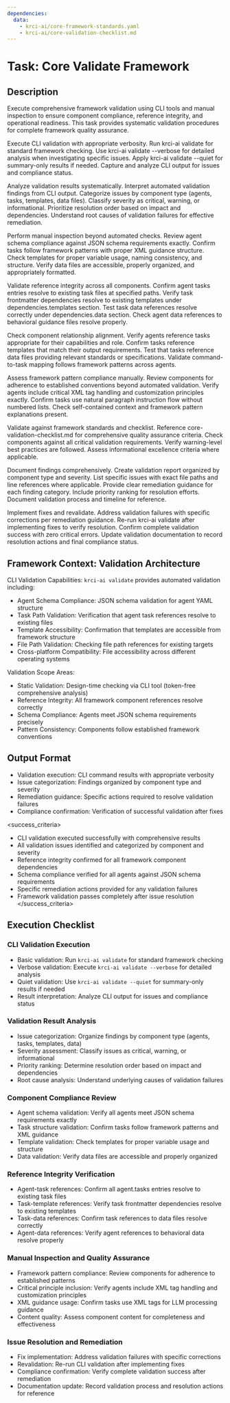 ```yaml
---
dependencies:
  data:
    - krci-ai/core-framework-standards.yaml
    - krci-ai/core-validation-checklist.md
---
```


# Task: Core Validate Framework

## Description

Execute comprehensive framework validation using CLI tools and manual inspection to ensure component compliance, reference integrity, and operational readiness. This task provides systematic validation procedures for complete framework quality assurance.

<instructions>
Execute CLI validation with appropriate verbosity. Run krci-ai validate for standard framework checking. Use krci-ai validate --verbose for detailed analysis when investigating specific issues. Apply krci-ai validate --quiet for summary-only results if needed. Capture and analyze CLI output for issues and compliance status.

Analyze validation results systematically. Interpret automated validation findings from CLI output. Categorize issues by component type (agents, tasks, templates, data files). Classify severity as critical, warning, or informational. Prioritize resolution order based on impact and dependencies. Understand root causes of validation failures for effective remediation.

Perform manual inspection beyond automated checks. Review agent schema compliance against JSON schema requirements exactly. Confirm tasks follow framework patterns with proper XML guidance structure. Check templates for proper variable usage, naming consistency, and structure. Verify data files are accessible, properly organized, and appropriately formatted.

Validate reference integrity across all components. Confirm agent tasks entries resolve to existing task files at specified paths. Verify task frontmatter dependencies resolve to existing templates under dependencies.templates section. Test task data references resolve correctly under dependencies.data section. Check agent data references to behavioral guidance files resolve properly.

Check component relationship alignment. Verify agents reference tasks appropriate for their capabilities and role. Confirm tasks reference templates that match their output requirements. Test that tasks reference data files providing relevant standards or specifications. Validate command-to-task mapping follows framework patterns across agents.

Assess framework pattern compliance manually. Review components for adherence to established conventions beyond automated validation. Verify agents include critical XML tag handling and customization principles exactly. Confirm tasks use natural paragraph instruction flow without numbered lists. Check self-contained context and framework pattern explanations present.

Validate against framework standards and checklist. Reference core-validation-checklist.md for comprehensive quality assurance criteria. Check components against all critical validation requirements. Verify warning-level best practices are followed. Assess informational excellence criteria where applicable.

Document findings comprehensively. Create validation report organized by component type and severity. List specific issues with exact file paths and line references where applicable. Provide clear remediation guidance for each finding category. Include priority ranking for resolution efforts. Document validation process and timeline for reference.

Implement fixes and revalidate. Address validation failures with specific corrections per remediation guidance. Re-run krci-ai validate after implementing fixes to verify resolution. Confirm complete validation success with zero critical errors. Update validation documentation to record resolution actions and final compliance status.
</instructions>

## Framework Context: Validation Architecture

CLI Validation Capabilities: `krci-ai validate` provides automated validation including:
- Agent Schema Compliance: JSON schema validation for agent YAML structure
- Task Path Validation: Verification that agent task references resolve to existing files
- Template Accessibility: Confirmation that templates are accessible from framework structure
- File Path Validation: Checking file path references for existing targets
- Cross-platform Compatibility: File accessibility across different operating systems

Validation Scope Areas:
- Static Validation: Design-time checking via CLI tool (token-free comprehensive analysis)
- Reference Integrity: All framework component references resolve correctly
- Schema Compliance: Agents meet JSON schema requirements precisely
- Pattern Consistency: Components follow established framework conventions

## Output Format

- Validation execution: CLI command results with appropriate verbosity
- Issue categorization: Findings organized by component type and severity
- Remediation guidance: Specific actions required to resolve validation failures
- Compliance confirmation: Verification of successful validation after fixes

<success_criteria>
- CLI validation executed successfully with comprehensive results
- All validation issues identified and categorized by component and severity
- Reference integrity confirmed for all framework component dependencies
- Schema compliance verified for all agents against JSON schema requirements
- Specific remediation actions provided for any validation failures
- Framework validation passes completely after issue resolution
</success_criteria>

## Execution Checklist

### CLI Validation Execution

- Basic validation: Run `krci-ai validate` for standard framework checking
- Verbose validation: Execute `krci-ai validate --verbose` for detailed analysis
- Quiet validation: Use `krci-ai validate --quiet` for summary-only results if needed
- Result interpretation: Analyze CLI output for issues and compliance status

### Validation Result Analysis

- Issue categorization: Organize findings by component type (agents, tasks, templates, data)
- Severity assessment: Classify issues as critical, warning, or informational
- Priority ranking: Determine resolution order based on impact and dependencies
- Root cause analysis: Understand underlying causes of validation failures

### Component Compliance Review

- Agent schema validation: Verify all agents meet JSON schema requirements exactly
- Task structure validation: Confirm tasks follow framework patterns and XML guidance
- Template validation: Check templates for proper variable usage and structure
- Data validation: Verify data files are accessible and properly organized

### Reference Integrity Verification

- Agent-task references: Confirm all agent.tasks entries resolve to existing task files
- Task-template references: Verify task frontmatter dependencies resolve to existing templates
- Task-data references: Confirm task references to data files resolve correctly
- Agent-data references: Verify agent references to behavioral data resolve properly

### Manual Inspection and Quality Assurance

- Framework pattern compliance: Review components for adherence to established patterns
- Critical principle inclusion: Verify agents include XML tag handling and customization principles
- XML guidance usage: Confirm tasks use XML tags for LLM processing guidance
- Content quality: Assess component content for completeness and effectiveness

### Issue Resolution and Remediation

- Fix implementation: Address validation failures with specific corrections
- Revalidation: Re-run CLI validation after implementing fixes
- Compliance confirmation: Verify complete validation success after remediation
- Documentation update: Record validation process and resolution actions for reference
